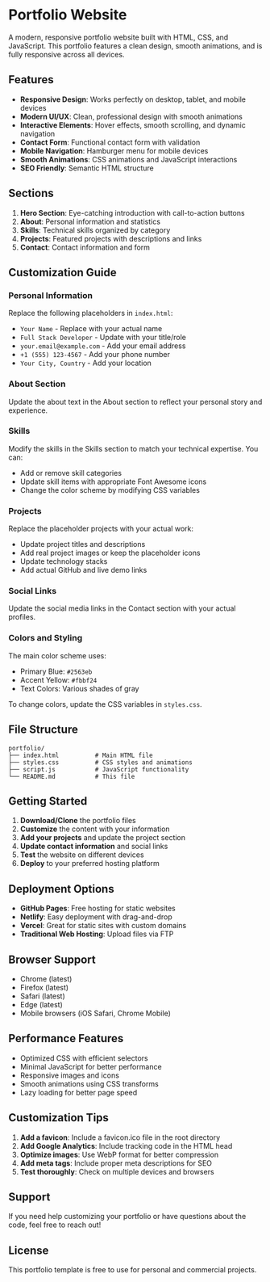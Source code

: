 # Portfolio Website

A modern, responsive portfolio website built with HTML, CSS, and JavaScript. This portfolio features a clean design, smooth animations, and is fully responsive across all devices.

## Features

- **Responsive Design**: Works perfectly on desktop, tablet, and mobile devices
- **Modern UI/UX**: Clean, professional design with smooth animations
- **Interactive Elements**: Hover effects, smooth scrolling, and dynamic navigation
- **Contact Form**: Functional contact form with validation
- **Mobile Navigation**: Hamburger menu for mobile devices
- **Smooth Animations**: CSS animations and JavaScript interactions
- **SEO Friendly**: Semantic HTML structure

## Sections

1. **Hero Section**: Eye-catching introduction with call-to-action buttons
2. **About**: Personal information and statistics
3. **Skills**: Technical skills organized by category
4. **Projects**: Featured projects with descriptions and links
5. **Contact**: Contact information and form

## Customization Guide

### Personal Information
Replace the following placeholders in `index.html`:

- `Your Name` - Replace with your actual name
- `Full Stack Developer` - Update with your title/role
- `your.email@example.com` - Add your email address
- `+1 (555) 123-4567` - Add your phone number
- `Your City, Country` - Add your location

### About Section
Update the about text in the About section to reflect your personal story and experience.

### Skills
Modify the skills in the Skills section to match your technical expertise. You can:
- Add or remove skill categories
- Update skill items with appropriate Font Awesome icons
- Change the color scheme by modifying CSS variables

### Projects
Replace the placeholder projects with your actual work:
- Update project titles and descriptions
- Add real project images or keep the placeholder icons
- Update technology stacks
- Add actual GitHub and live demo links

### Social Links
Update the social media links in the Contact section with your actual profiles.

### Colors and Styling
The main color scheme uses:
- Primary Blue: `#2563eb`
- Accent Yellow: `#fbbf24`
- Text Colors: Various shades of gray

To change colors, update the CSS variables in `styles.css`.

## File Structure

```
portfolio/
├── index.html          # Main HTML file
├── styles.css          # CSS styles and animations
├── script.js           # JavaScript functionality
└── README.md           # This file
```

## Getting Started

1. **Download/Clone** the portfolio files
2. **Customize** the content with your information
3. **Add your projects** and update the project section
4. **Update contact information** and social links
5. **Test** the website on different devices
6. **Deploy** to your preferred hosting platform

## Deployment Options

- **GitHub Pages**: Free hosting for static websites
- **Netlify**: Easy deployment with drag-and-drop
- **Vercel**: Great for static sites with custom domains
- **Traditional Web Hosting**: Upload files via FTP

## Browser Support

- Chrome (latest)
- Firefox (latest)
- Safari (latest)
- Edge (latest)
- Mobile browsers (iOS Safari, Chrome Mobile)

## Performance Features

- Optimized CSS with efficient selectors
- Minimal JavaScript for better performance
- Responsive images and icons
- Smooth animations using CSS transforms
- Lazy loading for better page speed

## Customization Tips

1. **Add a favicon**: Include a favicon.ico file in the root directory
2. **Add Google Analytics**: Include tracking code in the HTML head
3. **Optimize images**: Use WebP format for better compression
4. **Add meta tags**: Include proper meta descriptions for SEO
5. **Test thoroughly**: Check on multiple devices and browsers

## Support

If you need help customizing your portfolio or have questions about the code, feel free to reach out!

## License

This portfolio template is free to use for personal and commercial projects.
